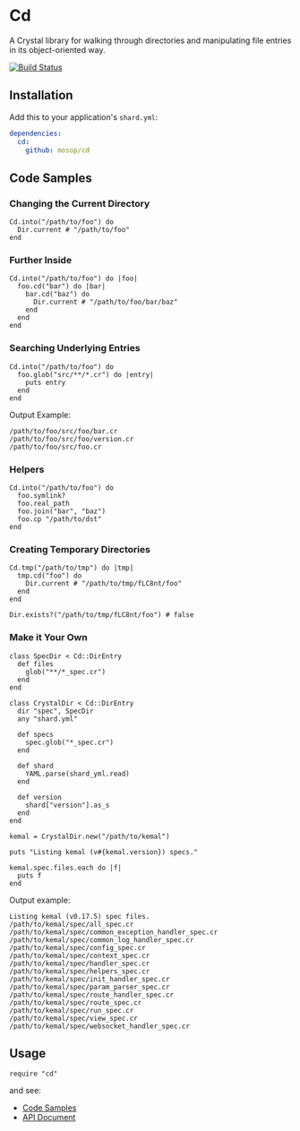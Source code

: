 # Cd

A Crystal library for walking through directories and manipulating file entries in its object-oriented way.

[![Build Status](https://travis-ci.org/mosop/cd.svg?branch=master)](https://travis-ci.org/mosop/cd)

## Installation

Add this to your application's `shard.yml`:

```yaml
dependencies:
  cd:
    github: mosop/cd
```

<a name="code_samples"></a>

## Code Samples

### Changing the Current Directory

```crystal
Cd.into("/path/to/foo") do
  Dir.current # "/path/to/foo"
end
```

### Further Inside

```crystal
Cd.into("/path/to/foo") do |foo|
  foo.cd("bar") do |bar|
    bar.cd("baz") do
      Dir.current # "/path/to/foo/bar/baz"
    end
  end
end
```

### Searching Underlying Entries

```crystal
Cd.into("/path/to/foo") do
  foo.glob("src/**/*.cr") do |entry|
    puts entry
  end
end
```

Output Example:

```
/path/to/foo/src/foo/bar.cr
/path/to/foo/src/foo/version.cr
/path/to/foo/src/foo.cr
```

### Helpers

```crystal
Cd.into("/path/to/foo") do
  foo.symlink?
  foo.real_path
  foo.join("bar", "baz")
  foo.cp "/path/to/dst"
end
```

### Creating Temporary Directories

```crystal
Cd.tmp("/path/to/tmp") do |tmp|
  tmp.cd("foo") do
    Dir.current # "/path/to/tmp/fLC8nt/foo"
  end
end

Dir.exists?("/path/to/tmp/fLC8nt/foo") # false
```

### Make it Your Own

```crystal
class SpecDir < Cd::DirEntry
  def files
    glob("**/*_spec.cr")
  end
end

class CrystalDir < Cd::DirEntry
  dir "spec", SpecDir
  any "shard.yml"

  def specs
    spec.glob("*_spec.cr")
  end

  def shard
    YAML.parse(shard_yml.read)
  end

  def version
    shard["version"].as_s
  end
end

kemal = CrystalDir.new("/path/to/kemal")

puts "Listing kemal (v#{kemal.version}) specs."

kemal.spec.files.each do |f|
  puts f
end
```

Output example:

```
Listing kemal (v0.17.5) spec files.
/path/to/kemal/spec/all_spec.cr
/path/to/kemal/spec/common_exception_handler_spec.cr
/path/to/kemal/spec/common_log_handler_spec.cr
/path/to/kemal/spec/config_spec.cr
/path/to/kemal/spec/context_spec.cr
/path/to/kemal/spec/handler_spec.cr
/path/to/kemal/spec/helpers_spec.cr
/path/to/kemal/spec/init_handler_spec.cr
/path/to/kemal/spec/param_parser_spec.cr
/path/to/kemal/spec/route_handler_spec.cr
/path/to/kemal/spec/route_spec.cr
/path/to/kemal/spec/run_spec.cr
/path/to/kemal/spec/view_spec.cr
/path/to/kemal/spec/websocket_handler_spec.cr
```

## Usage

```crystal
require "cd"
```

and see:

* [Code Samples](#code_samples)
* [API Document](http://mosop.me/cd/Cd.html)
